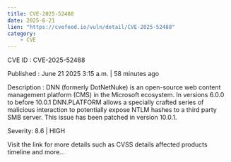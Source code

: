 ```yaml
---
title: CVE-2025-52488
date: 2025-6-21
lien: "https://cvefeed.io/vuln/detail/CVE-2025-52488"
category:
    - CVE
---
```


CVE ID : CVE-2025-52488

Published :  June 21
2025
3:15 a.m. | 58 minutes ago

Description : DNN (formerly DotNetNuke) is an open-source web content management platform (CMS) in the Microsoft ecosystem. In versions 6.0.0 to before 10.0.1
DNN.PLATFORM allows a specially crafted series of malicious interaction to potentially expose NTLM hashes to a third party SMB server. This issue has been patched in version 10.0.1.

Severity: 8.6 | HIGH

Visit the link for more details
such as CVSS details
affected products
timeline
and more...
